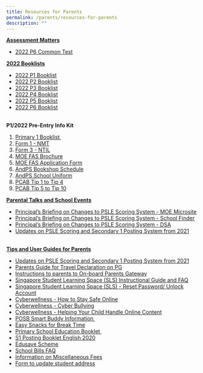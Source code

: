 ```yaml
---
title: Resources for Parents
permalink: /parents/resources-for-parents
description: ""
---
```

<p><strong><u>Assessment Matters<br /></u></strong></p>
<ul>
<li><a href="https://moe-andersonpri-staging.netlify.app/files/2022%20P6%20Class%20Tests.pdf" target="_blank" rel="noopener">2022 P6 Common Test</a></li>
</ul>
<p><strong><u>2022 Booklists</u></strong><strong><u><br /></u></strong></p>
<ul>
<li><a href="https://moe-andersonpri-staging.netlify.app/files/2022%20P1%20Booklist.pdf" target="_blank" rel="noopener">2022 P1 Booklist</a></li>
<li><a href="https://moe-andersonpri-staging.netlify.app/files/2022%20P2%20Booklist.pdf" target="_blank" rel="noopener">2022 P2 Booklist</a></li>
<li><a href="https://moe-andersonpri-staging.netlify.app/files/2022%20P3%20Booklist.pdf" target="_blank" rel="noopener">2022 P3 Booklist</a></li>
<li><a href="https://moe-andersonpri-staging.netlify.app/files/2022%20P4%20Booklist.pdf" target="_blank" rel="noopener">2022 P4 Booklist</a></li>
<li><a href="https://moe-andersonpri-staging.netlify.app/files/2022%20P5%20Booklist.pdf" target="_blank" rel="noopener">2022 P5 Booklist</a>&nbsp;</li>
<li><a href="https://moe-andersonpri-staging.netlify.app/files/2022%20P6%20Booklist.pdf" target="_blank" rel="noopener">2022 P6 Booklist</a></li>
</ul>
<p><strong><br />P1/2022 Pre-Entry Info Kit</strong></p>
<ol>
<li><a href="https://moe-andersonpri-staging.netlify.app/files/2022%20P1%20Booklist.pdf" target="_blank" rel="noopener">Primary 1 Booklist&nbsp;</a></li>
<li><a href="https://moe-andersonpri-staging.netlify.app/files/Form%201%20NMT.pdf" target="_blank" rel="noopener">Form 1 - NMT</a></li>
<li><a href="https://moe-andersonpri-staging.netlify.app/files/Form%201%20NTIL.pdf" target="_blank" rel="noopener">Form 3 - NTIL</a></li>
<li><a href="https://moe-andersonpri-staging.netlify.app/files/MOE%20Fas%20Brochure.pdf" target="_blank" rel="noopener">MOE FAS Brochure</a></li>
<li><a href="https://moe-andersonpri-staging.netlify.app/files/MOE%20Fas%20Application.pdf" target="_blank" rel="noopener">MOE FAS Application Form</a></li>
<li><a href="https://andersonpri.moe.edu.sg/qql/slot/u196/2022/P1%202022%20Info%20Kit/6.%20AndPS%202021%20Bookshop%20Schedule.pdf" target="_blank" rel="noopener">AndPS Bookshop Schedule</a></li>
<li><a href="https://andersonpri.moe.edu.sg/qql/slot/u196/2022/P1%202022%20Info%20Kit/7.%20AndPS%202021%20Uniform%20Sale%20Schedule.pdf" target="_blank" rel="noopener">AndPS School Uniform</a></li>
<li><a href="https://andersonpri.moe.edu.sg/qql/slot/u196/2022/P1%202022%20Info%20Kit/8.%202021%20PCAB%20Tip%201%20-%20Tip%204.pdf" target="_blank" rel="noopener">PCAB Tip 1 to Tip 4</a></li>
<li><a href="https://andersonpri.moe.edu.sg/qql/slot/u196/2022/P1%202022%20Info%20Kit/9.%202021%20PCAB%20Tip%205%20-%20Tip%2010.pdf" target="_blank" rel="noopener">PCAB Tip 5 to Tip 10</a></li>
</ol>
<p><strong><u>Parental Talks and School Events</u></strong></p>
<ul>
<li><a href="https://www.moe.gov.sg/microsites/psle-fsbb/index.html" target="_blank" rel="noopener">Principal&rsquo;s Briefing on Changes to PSLE Scoring System - MOE Microsite</a></li>
<li><a href="https://www.moe.gov.sg/schoolfinder" target="_blank" rel="noopener">Principal&rsquo;s Briefing on Changes to PSLE Scoring System - School Finder</a></li>
<li><a href="https://www.moe.gov.sg/secondary/dsa" target="_blank" rel="noopener">Principal&rsquo;s Briefing on Changes to PSLE Scoring System - DSA</a></li>
<li><a href="https://andersonpri-moe-edu-sg-admin.cwp.sg/qql/slot/u196/docs/parents/2020/New%20AL%20Infographic.pdf" target="_blank" rel="noopener">Updates on PSLE Scoring and Secondary 1 Posting System from 2021</a>&nbsp;</li>
</ul>
<p><br /><strong><u>Tips and User Guides for Parents</u></strong></p>
<ul>
<li><a href="https://andersonpri.moe.edu.sg/qql/slot/u196/docs/parents/2020/New%20AL%20Infographic.pdf" target="_blank" rel="noopener">Updates on PSLE Scoring and Secondary 1 Posting System from 2021</a></li>
<li><a href="https://andersonpri.moe.edu.sg/qql/slot/u196/docs/parents/2019/Resources%20to%20parents/Parents%20Guide%20for%20Travel%20Declaration%20on%20PG.pdf" target="_blank" rel="noopener">Parents Guide for Travel Declaration on PG</a></li>
<li><a href="https://andersonpri.moe.edu.sg/qql/slot/u196/docs/parents/2019/Instructions%20to%20parents%20to%20On-board%20Parents%20Gateway.pdf" target="_blank" rel="noopener">Instructions to parents to On-board Parents Gateway</a></li>
<li><a href="https://andersonpri.moe.edu.sg/qql/slot/u196/docs/letters/2018/April/Student%20Annexes%20(Instructions%20and%20FAQs%20updated%2029%20Mar).pdf" target="_blank" rel="noopener">Singapore Student Learning Space (SLS) Instructional Guide and FAQ</a></li>
<li><a href="https://andersonpri-moe-edu-sg-admin.cwp.sg/qql/slot/u196/docs/letters/2019/Sept%202019/SLS%20Familiarisation%20Exercise%202019%20(For%20Students)%20-%20website.pdf" target="_blank" rel="noopener">Singapore Student Learning Space (SLS) - Reset Password/ Unlock Account</a></li>
<li><a href="https://andersonpri.moe.edu.sg/qql/slot/u196/docs/letters/2017/November/Cyberwellness%20Tip%20Sheet%20for%20Parents%20T4%202017.pdf" target="_blank" rel="noopener">Cyberwellness - How to Stay Safe Online</a></li>
<li><a href="https://andersonpri.moe.edu.sg/qql/slot/u196/General/Home%20Tabs/Announcements/Tip%20Sheet%20on%20Cyber%20Bullying.pdf" target="_blank" rel="noopener">Cyberwellness - Cyber Bullying</a></li>
<li><a href="https://andersonpri.moe.edu.sg/qql/slot/u196/docs/letters/2018/May/3B)%202018%20T2%20Parents%20Tip%20Sheet.pdf" target="_blank" rel="noopener">Cyberwellness - Helping Your Child Handle Online Content</a></li>
<li><a href="https://andersonpri.moe.edu.sg/qql/slot/u196/General/2020%20Metadata/POSB%20Smart%20Buddy.pdf" target="_blank" rel="noopener">POSB Smart Buddy Information&nbsp;</a></li>
<li><a href="https://moe-andersonpri-staging.netlify.app/easy-snacks-for-break-time" target="_blank" rel="noopener">Easy Snacks for Break Time</a></li>
<li><a href="https://andersonpri.moe.edu.sg/qql/slot/u196/docs/parents/2019/primary-school-education-booklet.pdf">Primary School Education Booklet&nbsp;</a></li>
<li><a href="https://andersonpri-moe-edu-sg-admin.cwp.sg/qql/slot/u196/docs/letters/2020/S1-Posting-Booklet-English-2020.pdf" target="_blank" rel="noopener">S1 Posting Booklet English 2020</a>&nbsp;</li>
<li><a href="https://www.moe.gov.sg/education/edusave" target="_blank" rel="noopener">Edusave Scheme</a></li>
<li><a href="https://andersonpri.moe.edu.sg/qql/slot/u196/General/2020%20Metadata/School%20Bill%20FAQ.pdf" target="_blank" rel="noopener">School Bills FAQ</a></li>
<li><a href="https://andersonpri.moe.edu.sg/qql/slot/u196/docs/parents/2019/Resources%20to%20parents/Information%20on%20Miscellaneous%20Fees.pdf" target="_blank" rel="noopener">Information on Miscellaneous Fees</a></li>
<li><a href="https://andersonpri.moe.edu.sg/qql/slot/u196/General/2020%20Metadata/Address%20Update%20Form.pdf" target="_blank" rel="noopener">Form to update student address</a></li>
</ul>